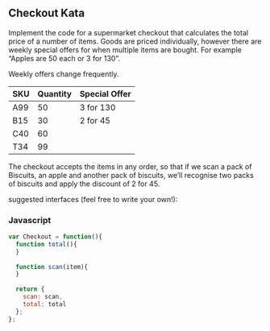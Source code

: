 ## Checkout Kata

Implement the code for a supermarket checkout that calculates the total price of a number of items. Goods are priced individually, however there are weekly special offers for when multiple items are bought. For example “Apples are 50 each or 3 for 130”.

Weekly offers change frequently.


| SKU | Quantity | Special Offer |
|-----|----------|---------------|
| A99 | 50       | 3 for 130     |
| B15 | 30       | 2 for 45      |
| C40 | 60       |               |
| T34 | 99       |               |

The checkout accepts the items in any order, so that if we scan a pack of Biscuits, an apple and another pack of biscuits, we’ll recognise two packs of biscuits and apply the discount of 2 for 45.

suggested interfaces (feel free to write your own!):

### Javascript

```javascript
var Checkout = function(){
  function total(){
  }
   
  function scan(item){
  }
 
  return {
    scan: scan,
    total: total
  };
};
```